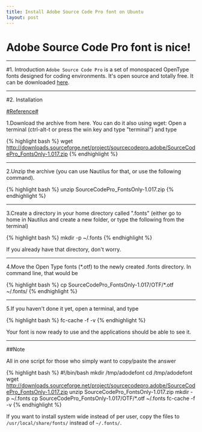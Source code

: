 ```yaml
---
title: Install Adobe Source Code Pro font on Ubuntu
layout: post
---
```


Adobe Source Code Pro font is nice!
=========

---------------

#1. Introduction
`Adobe Source Code Pro` is a set of monospaced OpenType fonts designed for coding environments. It's open source and totally free. It can be downloaded [here](http://store1.adobe.com/cfusion/store/html/index.cfm?event=displayFontPackage&code=1960).

---------------

#2. Installation

[#Reference#](http://askubuntu.com/questions/193072/how-to-use-the-new-adobe-source-code-pro-font)

1.Download the archive from here. You can do it also using wget: Open a terminal (ctrl-alt-t or press the win key and type "terminal") and type

{% highlight bash %}
wget http://downloads.sourceforge.net/project/sourcecodepro.adobe/SourceCodePro_FontsOnly-1.017.zip
{% endhighlight %}

---------------

2.Unzip the archive (you can use Nautilus for that, or use the following command).

{% highlight bash %}
unzip SourceCodePro_FontsOnly-1.017.zip
{% endhighlight %}

---------------

3.Create a directory in your home directory called ".fonts" (either go to home in Nautilus and create a new folder, or type the following from the terminal)

{% highlight bash %}
mkdir -p ~/.fonts
{% endhighlight %}

If you already have that directory, don't worry.

---------------

4.Move the Open Type fonts (*.otf) to the newly created .fonts directory. In command line, that would be

{% highlight bash %}
cp SourceCodePro_FontsOnly-1.017/OTF/*.otf ~/.fonts/
{% endhighlight %}

---------------

5.If you haven't done it yet, open a terminal, and type

{% highlight bash %}
fc-cache -f -v
{% endhighlight %}


Your font is now ready to use and the applications should be able to see it.

---------------

##Note

All in one script for those who simply want to copy/paste the answer

{% highlight bash %}
#!/bin/bash
mkdir /tmp/adodefont
cd /tmp/adodefont
wget http://downloads.sourceforge.net/project/sourcecodepro.adobe/SourceCodePro_FontsOnly-1.017.zip
unzip SourceCodePro_FontsOnly-1.017.zip
mkdir -p ~/.fonts
cp SourceCodePro_FontsOnly-1.017/OTF/*.otf ~/.fonts
fc-cache -f -v
{% endhighlight %}


If you want to install system wide instead of per user, copy the files to `/usr/local/share/fonts/`
instead of `~/.fonts/`.


